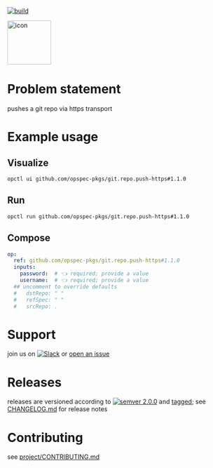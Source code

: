 [![build](https://github.com/opspec-pkgs/git.repo.push-https/actions/workflows/build.yml/badge.svg)](https://github.com/opspec-pkgs/git.repo.push-https/actions/workflows/build.yml)


<img src="icon.svg" alt="icon" height="100px">

# Problem statement

pushes a git repo via https transport

# Example usage

## Visualize

```shell
opctl ui github.com/opspec-pkgs/git.repo.push-https#1.1.0
```

## Run

```
opctl run github.com/opspec-pkgs/git.repo.push-https#1.1.0
```

## Compose

```yaml
op:
  ref: github.com/opspec-pkgs/git.repo.push-https#1.1.0
  inputs:
    password:  # 👈 required; provide a value
    username:  # 👈 required; provide a value
  ## uncomment to override defaults
  #   dstRepo: " "
  #   refSpec: " "
  #   srcRepo: .
```

# Support

join us on
[![Slack](https://img.shields.io/badge/slack-opctl-E01563.svg)](https://join.slack.com/t/opctl/shared_invite/zt-51zodvjn-Ul_UXfkhqYLWZPQTvNPp5w)
or
[open an issue](https://github.com/opspec-pkgs/git.repo.push-https/issues)

# Releases

releases are versioned according to
[![semver 2.0.0](https://img.shields.io/badge/semver-2.0.0-brightgreen.svg)](http://semver.org/spec/v2.0.0.html)
and [tagged](https://git-scm.com/book/en/v2/Git-Basics-Tagging); see
[CHANGELOG.md](CHANGELOG.md) for release notes

# Contributing

see
[project/CONTRIBUTING.md](https://github.com/opspec-pkgs/project/blob/main/CONTRIBUTING.md)
